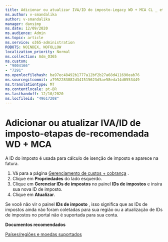 ```yaml
---
title: Adicionar ou atualizar IVA/ID do imposto-Legacy WD + MCA CL _ etapas recomendadas
ms.author: v-smandalika
author: v-smandalika
manager: dansimp
ms.date: 12/09/2020
ms.audience: Admin
ms.topic: article
ms.service: o365-administration
ROBOTS: NOINDEX, NOFOLLOW
localization_priority: Normal
ms.collection: Adm_O365
ms.custom:
- "9004166"
- "7291"
ms.openlocfilehash: ba97ec48492b1777a12bf2b27a68d411690eab76
ms.sourcegitcommit: a7952283882d341515623d5ae58eda14d0553449
ms.translationtype: MT
ms.contentlocale: pt-BR
ms.lasthandoff: 12/10/2020
ms.locfileid: "49617208"
---
```

# <a name="add-or-update-vattax-id---legacy-wd--mca-cl---recommended-steps"></a>Adicionar ou atualizar IVA/ID de imposto-etapas de-recomendada WD + MCA

A ID do imposto é usada para cálculo de isenção de imposto e aparece na fatura.

1. Vá para a página [Gerenciamento de custos + cobrança](https://ms.portal.azure.com/#blade/Microsoft_Azure_GTM/ModernBillingMenuBlade/Overview) . 
2. Clique em **Propriedades** do lado esquerdo. 
3. Clique em **Gerenciar IDs de impostos** no painel **IDs de impostos** e insira sua nova ID de imposto.
4. Clique em **Atualizar**. 

Se você não vir o painel **IDs de imposto** , isso significa que as IDs de impostos ainda não foram coletadas para sua região ou a atualização de IDs de impostos no portal não é suportada para sua conta.

**Documentos recomendados**

[Países/regiões e moedas suportados](https://azure.microsoft.com/pricing/faq/)

